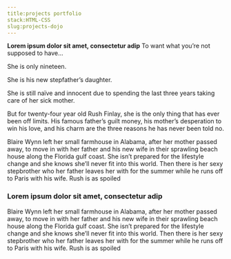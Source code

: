 ```yaml
---
title:projects portfolio
stack:HTML-CSS
slug:projects-dojo
---
```


**Lorem ipsum dolor sit amet, consectetur adip**
To want what you’re not supposed to have…

She is only nineteen.

She is his new stepfather’s daughter.

She is still naïve and innocent due to spending the last three years taking care of her sick mother.

But for twenty-four year old Rush Finlay, she is the only thing that has ever been off limits. His famous father’s guilt money, his mother’s desperation to win his love, and his charm are the three reasons he has never been told no.

Blaire Wynn left her small farmhouse in Alabama, after her mother passed away, to move in with her father and his new wife in their sprawling beach house along the Florida gulf coast. She isn’t prepared for the lifestyle change and she knows she’ll never fit into this world. Then there is her sexy stepbrother who her father leaves her with for the summer while he runs off to Paris with his wife. Rush is as spoiled

### Lorem ipsum dolor sit amet, consectetur adip

Blaire Wynn left her small farmhouse in Alabama, after her mother passed away, to move in with her father and his new wife in their sprawling beach house along the Florida gulf coast. She isn’t prepared for the lifestyle change and she knows she’ll never fit into this world. Then there is her sexy stepbrother who her father leaves her with for the summer while he runs off to Paris with his wife. Rush is as spoiled
